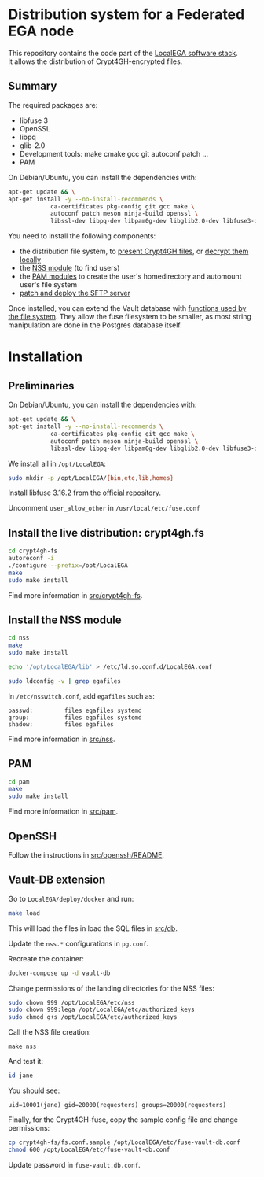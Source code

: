 # Distribution system for a Federated EGA node

This repository contains the code part of the [LocalEGA software stack](https://github.com/EGA-archive/LocalEGA).  
It allows the distribution of Crypt4GH-encrypted files.

## Summary

The required packages are:
* libfuse 3
* OpenSSL
* libpq
* glib-2.0
* Development tools: make cmake gcc git autoconf patch ...
* PAM

On Debian/Ubuntu, you can install the dependencies with:
```bash
apt-get update && \
apt-get install -y --no-install-recommends \
            ca-certificates pkg-config git gcc make \
            autoconf patch meson ninja-build openssl \
            libssl-dev libpq-dev libpam0g-dev libglib2.0-dev libfuse3-dev
```

You need to install the following components:

* the distribution file system, to [present Crypt4GH files](src/crypt4gh-fs), or [decrypt them locally](src/crypt4gh-sqlite)
* the [NSS module](src/nss) (to find users)
* the [PAM modules](src/pam) to create the user's homedirectory and automount user's file system
* [patch and deploy the SFTP server](src/openssh)


Once installed, you can extend the Vault database with [functions used
by the file system](db). They allow the fuse filesystem to be smaller,
as most string manipulation are done in the Postgres database itself.

# Installation

## Preliminaries

On Debian/Ubuntu, you can install the dependencies with:
```bash
apt-get update && \
apt-get install -y --no-install-recommends \
            ca-certificates pkg-config git gcc make \
            autoconf patch meson ninja-build openssl \
            libssl-dev libpq-dev libpam0g-dev libglib2.0-dev libfuse3-dev
```

We install all in `/opt/LocalEGA`:
```bash
sudo mkdir -p /opt/LocalEGA/{bin,etc,lib,homes}
```

Install libfuse 3.16.2 from the [official repository](https://github.com/libfuse/libfuse).

Uncomment `user_allow_other` in `/usr/local/etc/fuse.conf`

## Install the live distribution: crypt4gh.fs
```bash
cd crypt4gh-fs
autoreconf -i
./configure --prefix=/opt/LocalEGA
make
sudo make install
```
Find more information in [src/crypt4gh-fs](src/crypt4gh-fs/README.md).

## Install the NSS module

```bash
cd nss
make 
sudo make install

echo '/opt/LocalEGA/lib' > /etc/ld.so.conf.d/LocalEGA.conf

sudo ldconfig -v | grep egafiles
```

In `/etc/nsswitch.conf`, add `egafiles` such as:
```
passwd:         files egafiles systemd
group:          files egafiles systemd
shadow:         files egafiles
```
Find more information in [src/nss](src/nss/README.md).

## PAM
```bash
cd pam
make
sudo make install
```
Find more information in [src/pam](src/pam/README.md).

## OpenSSH

Follow the instructions in [src/openssh/README](src/openssh/README.md).

## Vault-DB extension

Go to `LocalEGA/deploy/docker` and run:
```bash
make load
```
This will load the files in load the SQL files in [src/db](src/db).

Update the `nss.*` configurations in `pg.conf`.

Recreate the container:
```bash
docker-compose up -d vault-db
```

Change permissions of the landing directories for the NSS files:
```bash
sudo chown 999 /opt/LocalEGA/etc/nss
sudo chown 999:lega /opt/LocalEGA/etc/authorized_keys
sudo chmod g+s /opt/LocalEGA/etc/authorized_keys
```

Call the NSS file creation:
```
make nss
```

And test it:
```bash
id jane
```

You should see:
```
uid=10001(jane) gid=20000(requesters) groups=20000(requesters)
```

Finally, for the Crypt4GH-fuse, copy the sample config file and change permissions:
```bash
cp crypt4gh-fs/fs.conf.sample /opt/LocalEGA/etc/fuse-vault-db.conf
chmod 600 /opt/LocalEGA/etc/fuse-vault-db.conf
```
Update password in `fuse-vault.db.conf`.
